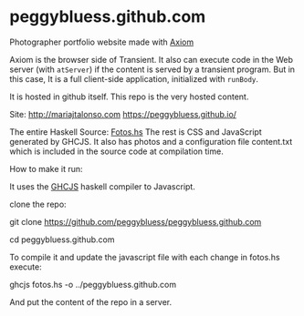 # peggybluess.github.com

Photographer portfolio website made with [Axiom](https://github.com/transient-haskell/axiom)

Axiom is the browser side of Transient. It also can execute code in the Web server (with `atServer`)  if the content is served by a transient program.  But in this case, It is a full client-side application, initialized with `runBody`. 

It is hosted in github itself. This repo is the very hosted content.

Site:  http://mariajtalonso.com   https://peggybluess.github.io/

The entire Haskell Source:  [Fotos.hs](https://github.com/peggybluess/peggybluess.github.com/blob/master/fotos.hs)
The rest is CSS and JavaScript generated by GHCJS. It also has photos and a configuration file content.txt which is included in
the source code at compilation time.


How to make it run:

It uses the [GHCJS](https://github.com/ghcjs/ghcjs) haskell compiler to Javascript.

clone the repo:

git clone https://github.com/peggybluess/peggybluess.github.com

cd peggybluess.github.com

To compile it and update the javascript file with each change in fotos.hs execute:

ghcjs fotos.hs -o ../peggybluess.github.com

And put the content of the repo in a server.
